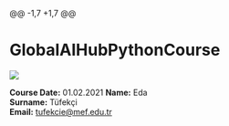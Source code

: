 @@ -1,7 +1,7 @@
# GlobalAIHubPythonCourse
![](img/logo.png)	

**Course Date:** 01.02.2021
**Name:** Eda  	
**Surname:** Tüfekçi  	
**Email:** tufekcie@mef.edu.tr
